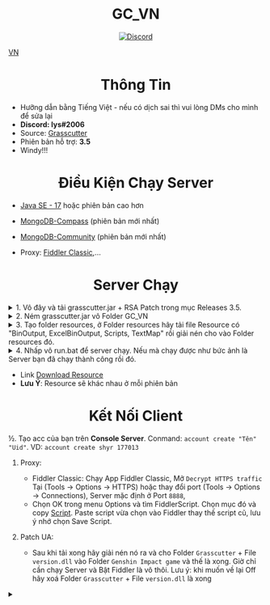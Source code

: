 <h1 align="center">GC_VN</h1>
<div align="center"><a href=""><img alt="" src=""></a></div>

<div align="center"><a href=""><img alt="Discord" src=""></a></div>

[VN](README.md)

<h1 align="center">Thông Tin</h1>

* Hưỡng dẫn bằng Tiếng Việt - nếu có dịch sai thì vui lòng DMs cho mình để sửa lại
* **Discord: lys#2006**
* Source: [Grasscutter](https://github.com/Grasscutters/Grasscutter)
* Phiên bản hỗ trợ: **3.5**
* Windy!!!

<h1 align="center">Điều Kiện Chạy Server</h1>

* [Java SE - 17](https://www.oracle.com/java/technologies/javase/jdk17-archive-downloads.html) hoặc phiên bản cao hơn

* [MongoDB-Compass](https://www.mongodb.com/try/download/compass) (phiên bản mới nhất)

* [MongoDB-Community](https://www.mongodb.com/try/download/community) (phiên bản mới nhất)

* Proxy: [Fiddler Classic](https://telerik-fiddler.s3.amazonaws.com/fiddler/FiddlerSetup.exe),...

<h1 align="center">Server Chạy</h1>

<details>
  <summary>1. Vô đây và tải grasscutter.jar + RSA Patch trong mục Releases 3.5.</summary>
  <img src="https://media.discordapp.net/attachments/996763314573029507/1052251135731322953/image.png"/>
</details>
<details>
  <summary>2. Ném grasscutter.jar vô Folder GC_VN</summary>
  <img src="https://media.discordapp.net/attachments/996763314573029507/1032341183785091182/tut4.png"/>
</details>
<details>
  <summary>3. Tạo folder resources, ở Folder resources hãy tải file Resource có "BinOutput, ExcelBinOutput, Scripts, TextMap" rồi giải nén cho vào Folder resources đó.</summary>
  <img src="https://media.discordapp.net/attachments/996763314573029507/1032341482784428042/tut6.png?width=898&height=383"/>
</details>
<details>
  <summary>4. Nhấp vô run.bat để server chạy. Nếu mà chạy được như bức ảnh là Server bạn đã chạy thành công rồi đó.</summary>
  <img src="https://media.discordapp.net/attachments/996763314573029507/1040584691444621372/image.png?width=791&height=417"/>
</details>

* Link [Download Resource](https://github.com/ShyrcsS/Resource_Sayno/releases/tag/v3.5) 
* **Lưu Ý**: Resource sẽ khác nhau ở mỗi phiên bản

<h1 align="center">Kết Nối Client</h1>

½. Tạo acc của bạn trên **Console Server**. Conmand: `account create "Tên" "Uid"`. VD: `account create shyr 177013`

1. Proxy:

    - Fiddler Classic: Chạy App Fiddler Classic, Mở `Decrypt HTTPS traffic` Tại (Tools -> Options -> HTTPS) hoặc thay đổi port (Tools -> Options -> Connections), Server mặc định ở Port `8888`,
    - Chọn OK trong menu Options và tìm FiddlerScript. Chọn mục đó và copy [Script](https://github.lunatic.moe/fiddlerscript). Paste script vừa chọn vào Fiddler thay thế script cũ, lưu ý nhớ chọn Save Script.

2. Patch UA:
    - Sau khi tải xong hãy giải nén nó ra và cho Folder `Grasscutter` + File `version.dll` vào Folder `Genshin Impact game` và thế là xong. Giờ chỉ cần chạy Server và Bật Fiddler là vô thôi. 
Lưu ý: khi muốn về lại Off hãy xoá Folder `Grasscutter` + File `version.dll` là xong
<details>
  <summary></summary>
  <img src="https://media.discordapp.net/attachments/996763314573029507/1051892642381840436/Anh_chup_man_hinh_330.png?width=936&height=468"/>
</details>
